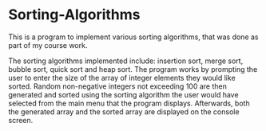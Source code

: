 # Sorting-Algorithms
This is a program to implement various sorting algorithms, that was done as part of my course work.

The sorting algorithms implemented include: insertion sort, merge sort, bubble sort, quick sort and heap sort.
The program works by prompting the user to enter the size of the array of integer elements they would like sorted.
Random non-negative integers not exceeding 100 are then generated and sorted using the sorting algorithm the
user would have selected from the main menu that the program displays.
Afterwards, both the generated array and the sorted array are displayed on the console screen.
